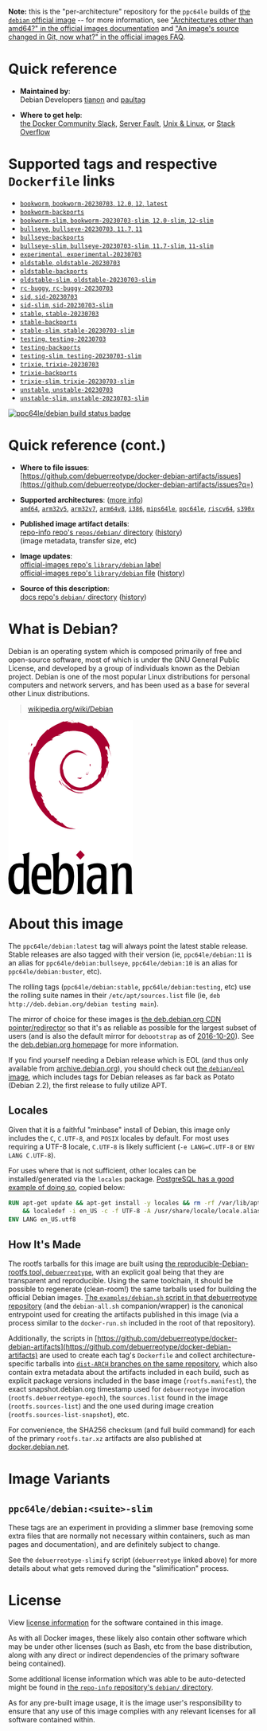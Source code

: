 <!--

********************************************************************************

WARNING:

    DO NOT EDIT "debian/README.md"

    IT IS AUTO-GENERATED

    (from the other files in "debian/" combined with a set of templates)

********************************************************************************

-->

**Note:** this is the "per-architecture" repository for the `ppc64le` builds of [the `debian` official image](https://hub.docker.com/_/debian) -- for more information, see ["Architectures other than amd64?" in the official images documentation](https://github.com/docker-library/official-images#architectures-other-than-amd64) and ["An image's source changed in Git, now what?" in the official images FAQ](https://github.com/docker-library/faq#an-images-source-changed-in-git-now-what).

# Quick reference

-	**Maintained by**:  
	Debian Developers [tianon](https://qa.debian.org/developer.php?login=tianon) and [paultag](https://qa.debian.org/developer.php?login=paultag)

-	**Where to get help**:  
	[the Docker Community Slack](https://dockr.ly/comm-slack), [Server Fault](https://serverfault.com/help/on-topic), [Unix & Linux](https://unix.stackexchange.com/help/on-topic), or [Stack Overflow](https://stackoverflow.com/help/on-topic)

# Supported tags and respective `Dockerfile` links

-	[`bookworm`, `bookworm-20230703`, `12.0`, `12`, `latest`](https://github.com/debuerreotype/docker-debian-artifacts/blob/8cae6db0549279dca253d4e5b833dd5b28382f67/bookworm/Dockerfile)
-	[`bookworm-backports`](https://github.com/debuerreotype/docker-debian-artifacts/blob/8cae6db0549279dca253d4e5b833dd5b28382f67/bookworm/backports/Dockerfile)
-	[`bookworm-slim`, `bookworm-20230703-slim`, `12.0-slim`, `12-slim`](https://github.com/debuerreotype/docker-debian-artifacts/blob/8cae6db0549279dca253d4e5b833dd5b28382f67/bookworm/slim/Dockerfile)
-	[`bullseye`, `bullseye-20230703`, `11.7`, `11`](https://github.com/debuerreotype/docker-debian-artifacts/blob/8cae6db0549279dca253d4e5b833dd5b28382f67/bullseye/Dockerfile)
-	[`bullseye-backports`](https://github.com/debuerreotype/docker-debian-artifacts/blob/8cae6db0549279dca253d4e5b833dd5b28382f67/bullseye/backports/Dockerfile)
-	[`bullseye-slim`, `bullseye-20230703-slim`, `11.7-slim`, `11-slim`](https://github.com/debuerreotype/docker-debian-artifacts/blob/8cae6db0549279dca253d4e5b833dd5b28382f67/bullseye/slim/Dockerfile)
-	[`experimental`, `experimental-20230703`](https://github.com/debuerreotype/docker-debian-artifacts/blob/8cae6db0549279dca253d4e5b833dd5b28382f67/experimental/Dockerfile)
-	[`oldstable`, `oldstable-20230703`](https://github.com/debuerreotype/docker-debian-artifacts/blob/8cae6db0549279dca253d4e5b833dd5b28382f67/oldstable/Dockerfile)
-	[`oldstable-backports`](https://github.com/debuerreotype/docker-debian-artifacts/blob/8cae6db0549279dca253d4e5b833dd5b28382f67/oldstable/backports/Dockerfile)
-	[`oldstable-slim`, `oldstable-20230703-slim`](https://github.com/debuerreotype/docker-debian-artifacts/blob/8cae6db0549279dca253d4e5b833dd5b28382f67/oldstable/slim/Dockerfile)
-	[`rc-buggy`, `rc-buggy-20230703`](https://github.com/debuerreotype/docker-debian-artifacts/blob/8cae6db0549279dca253d4e5b833dd5b28382f67/rc-buggy/Dockerfile)
-	[`sid`, `sid-20230703`](https://github.com/debuerreotype/docker-debian-artifacts/blob/8cae6db0549279dca253d4e5b833dd5b28382f67/sid/Dockerfile)
-	[`sid-slim`, `sid-20230703-slim`](https://github.com/debuerreotype/docker-debian-artifacts/blob/8cae6db0549279dca253d4e5b833dd5b28382f67/sid/slim/Dockerfile)
-	[`stable`, `stable-20230703`](https://github.com/debuerreotype/docker-debian-artifacts/blob/8cae6db0549279dca253d4e5b833dd5b28382f67/stable/Dockerfile)
-	[`stable-backports`](https://github.com/debuerreotype/docker-debian-artifacts/blob/8cae6db0549279dca253d4e5b833dd5b28382f67/stable/backports/Dockerfile)
-	[`stable-slim`, `stable-20230703-slim`](https://github.com/debuerreotype/docker-debian-artifacts/blob/8cae6db0549279dca253d4e5b833dd5b28382f67/stable/slim/Dockerfile)
-	[`testing`, `testing-20230703`](https://github.com/debuerreotype/docker-debian-artifacts/blob/8cae6db0549279dca253d4e5b833dd5b28382f67/testing/Dockerfile)
-	[`testing-backports`](https://github.com/debuerreotype/docker-debian-artifacts/blob/8cae6db0549279dca253d4e5b833dd5b28382f67/testing/backports/Dockerfile)
-	[`testing-slim`, `testing-20230703-slim`](https://github.com/debuerreotype/docker-debian-artifacts/blob/8cae6db0549279dca253d4e5b833dd5b28382f67/testing/slim/Dockerfile)
-	[`trixie`, `trixie-20230703`](https://github.com/debuerreotype/docker-debian-artifacts/blob/8cae6db0549279dca253d4e5b833dd5b28382f67/trixie/Dockerfile)
-	[`trixie-backports`](https://github.com/debuerreotype/docker-debian-artifacts/blob/8cae6db0549279dca253d4e5b833dd5b28382f67/trixie/backports/Dockerfile)
-	[`trixie-slim`, `trixie-20230703-slim`](https://github.com/debuerreotype/docker-debian-artifacts/blob/8cae6db0549279dca253d4e5b833dd5b28382f67/trixie/slim/Dockerfile)
-	[`unstable`, `unstable-20230703`](https://github.com/debuerreotype/docker-debian-artifacts/blob/8cae6db0549279dca253d4e5b833dd5b28382f67/unstable/Dockerfile)
-	[`unstable-slim`, `unstable-20230703-slim`](https://github.com/debuerreotype/docker-debian-artifacts/blob/8cae6db0549279dca253d4e5b833dd5b28382f67/unstable/slim/Dockerfile)

[![ppc64le/debian build status badge](https://img.shields.io/jenkins/s/https/doi-janky.infosiftr.net/job/multiarch/job/ppc64le/job/debian.svg?label=ppc64le/debian%20%20build%20job)](https://doi-janky.infosiftr.net/job/multiarch/job/ppc64le/job/debian/)

# Quick reference (cont.)

-	**Where to file issues**:  
	[https://github.com/debuerreotype/docker-debian-artifacts/issues](https://github.com/debuerreotype/docker-debian-artifacts/issues?q=)

-	**Supported architectures**: ([more info](https://github.com/docker-library/official-images#architectures-other-than-amd64))  
	[`amd64`](https://hub.docker.com/r/amd64/debian/), [`arm32v5`](https://hub.docker.com/r/arm32v5/debian/), [`arm32v7`](https://hub.docker.com/r/arm32v7/debian/), [`arm64v8`](https://hub.docker.com/r/arm64v8/debian/), [`i386`](https://hub.docker.com/r/i386/debian/), [`mips64le`](https://hub.docker.com/r/mips64le/debian/), [`ppc64le`](https://hub.docker.com/r/ppc64le/debian/), [`riscv64`](https://hub.docker.com/r/riscv64/debian/), [`s390x`](https://hub.docker.com/r/s390x/debian/)

-	**Published image artifact details**:  
	[repo-info repo's `repos/debian/` directory](https://github.com/docker-library/repo-info/blob/master/repos/debian) ([history](https://github.com/docker-library/repo-info/commits/master/repos/debian))  
	(image metadata, transfer size, etc)

-	**Image updates**:  
	[official-images repo's `library/debian` label](https://github.com/docker-library/official-images/issues?q=label%3Alibrary%2Fdebian)  
	[official-images repo's `library/debian` file](https://github.com/docker-library/official-images/blob/master/library/debian) ([history](https://github.com/docker-library/official-images/commits/master/library/debian))

-	**Source of this description**:  
	[docs repo's `debian/` directory](https://github.com/docker-library/docs/tree/master/debian) ([history](https://github.com/docker-library/docs/commits/master/debian))

# What is Debian?

Debian is an operating system which is composed primarily of free and open-source software, most of which is under the GNU General Public License, and developed by a group of individuals known as the Debian project. Debian is one of the most popular Linux distributions for personal computers and network servers, and has been used as a base for several other Linux distributions.

> [wikipedia.org/wiki/Debian](https://en.wikipedia.org/wiki/Debian)

![logo](https://raw.githubusercontent.com/docker-library/docs/b449be7df57e9ed9086bb5821bfb5d6cdc5d67a4/debian/logo.png)

# About this image

The `ppc64le/debian:latest` tag will always point the latest stable release. Stable releases are also tagged with their version (ie, `ppc64le/debian:11` is an alias for `ppc64le/debian:bullseye`, `ppc64le/debian:10` is an alias for `ppc64le/debian:buster`, etc).

The rolling tags (`ppc64le/debian:stable`, `ppc64le/debian:testing`, etc) use the rolling suite names in their `/etc/apt/sources.list` file (ie, `deb http://deb.debian.org/debian testing main`).

The mirror of choice for these images is [the deb.debian.org CDN pointer/redirector](https://deb.debian.org) so that it's as reliable as possible for the largest subset of users (and is also the default mirror for `debootstrap` as of [2016-10-20](https://anonscm.debian.org/cgit/d-i/debootstrap.git/commit/?id=9e8bc60ad1ccf3a25ce7890526b70059f3e770de)). See the [deb.debian.org homepage](https://deb.debian.org) for more information.

If you find yourself needing a Debian release which is EOL (and thus only available from [archive.debian.org](http://archive.debian.org)), you should check out [the `debian/eol` image](https://hub.docker.com/r/debian/eol/), which includes tags for Debian releases as far back as Potato (Debian 2.2), the first release to fully utilize APT.

## Locales

Given that it is a faithful "minbase" install of Debian, this image only includes the `C`, `C.UTF-8`, and `POSIX` locales by default. For most uses requiring a UTF-8 locale, `C.UTF-8` is likely sufficient (`-e LANG=C.UTF-8` or `ENV LANG C.UTF-8`).

For uses where that is not sufficient, other locales can be installed/generated via the `locales` package. [PostgreSQL has a good example of doing so](https://github.com/docker-library/postgres/blob/69bc540ecfffecce72d49fa7e4a46680350037f9/9.6/Dockerfile#L21-L24), copied below:

```dockerfile
RUN apt-get update && apt-get install -y locales && rm -rf /var/lib/apt/lists/* \
	&& localedef -i en_US -c -f UTF-8 -A /usr/share/locale/locale.alias en_US.UTF-8
ENV LANG en_US.utf8
```

## How It's Made

The rootfs tarballs for this image are built using [the reproducible-Debian-rootfs tool, `debuerreotype`](https://github.com/debuerreotype/debuerreotype), with an explicit goal being that they are transparent and reproducible. Using the same toolchain, it should be possible to regenerate (clean-room!) the same tarballs used for building the official Debian images. [The `examples/debian.sh` script in that debuerreotype repository](https://github.com/debuerreotype/debuerreotype/blob/master/examples/debian.sh) (and the `debian-all.sh` companion/wrapper) is the canonical entrypoint used for creating the artifacts published in this image (via a process similar to the `docker-run.sh` included in the root of that repository).

Additionally, the scripts in [https://github.com/debuerreotype/docker-debian-artifacts](https://github.com/debuerreotype/docker-debian-artifacts) are used to create each tag's `Dockerfile` and collect architecture-specific tarballs into [`dist-ARCH` branches on the same repository](https://github.com/debuerreotype/docker-debian-artifacts/branches), which also contain extra metadata about the artifacts included in each build, such as explicit package versions included in the base image (`rootfs.manifest`), the exact snapshot.debian.org timestamp used for `debuerreotype` invocation (`rootfs.debuerreotype-epoch`), the `sources.list` found in the image (`rootfs.sources-list`) and the one used during image creation (`rootfs.sources-list-snapshot`), etc.

For convenience, the SHA256 checksum (and full build command) for each of the primary `rootfs.tar.xz` artifacts are also published at [docker.debian.net](https://docker.debian.net/).

# Image Variants

## `ppc64le/debian:<suite>-slim`

These tags are an experiment in providing a slimmer base (removing some extra files that are normally not necessary within containers, such as man pages and documentation), and are definitely subject to change.

See the `debuerreotype-slimify` script (`debuerreotype` linked above) for more details about what gets removed during the "slimification" process.

# License

View [license information](https://www.debian.org/social_contract#guidelines) for the software contained in this image.

As with all Docker images, these likely also contain other software which may be under other licenses (such as Bash, etc from the base distribution, along with any direct or indirect dependencies of the primary software being contained).

Some additional license information which was able to be auto-detected might be found in [the `repo-info` repository's `debian/` directory](https://github.com/docker-library/repo-info/tree/master/repos/debian).

As for any pre-built image usage, it is the image user's responsibility to ensure that any use of this image complies with any relevant licenses for all software contained within.
